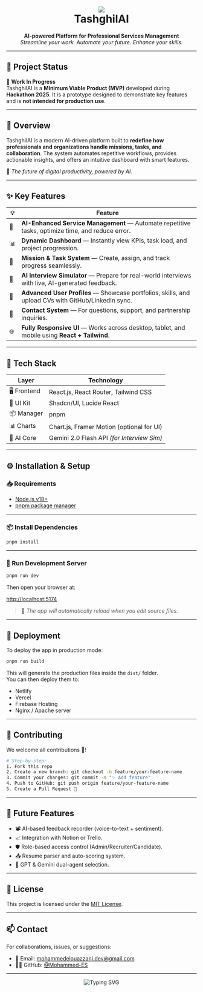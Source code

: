 
<h1 align="center">
  <img src="https://img.shields.io/badge/TashghilAI-Prototype-blueviolet?style=for-the-badge&logo=github" />
  <br/>
 TashghilAI
</h1>

<p align="center">
  <b>AI-powered Platform for Professional Services Management</b><br/>
  <i>Streamline your work. Automate your future. Enhance your skills.</i>
</p>

---

## 📌 Project Status

🚧 **Work In Progress**  
TashghilAI is a <strong>Minimum Viable Product (MVP)</strong> developed during **Hackathon 2025**. It is a prototype designed to demonstrate key features and is **not intended for production use**.

---

## 🎯 Overview

TashghilAI is a modern AI-driven platform built to **redefine how professionals and organizations handle missions, tasks, and collaboration**. The system automates repetitive workflows, provides actionable insights, and offers an intuitive dashboard with smart features.

🎥 _The future of digital productivity, powered by AI._

---

## ✨ Key Features

| 💡 | Feature |
|----|---------|
| 🤖 | **AI-Enhanced Service Management** — Automate repetitive tasks, optimize time, and reduce error. |
| 📊 | **Dynamic Dashboard** — Instantly view KPIs, task load, and project progression. |
| 🧩 | **Mission & Task System** — Create, assign, and track progress seamlessly. |
| 🧠 | **AI Interview Simulator** — Prepare for real-world interviews with live, AI-generated feedback. |
| 🧾 | **Advanced User Profiles** — Showcase portfolios, skills, and upload CVs with GitHub/LinkedIn sync. |
| 💬 | **Contact System** — For questions, support, and partnership inquiries. |
| 🌐 | **Fully Responsive UI** — Works across desktop, tablet, and mobile using **React + Tailwind**. |

---

## 🧰 Tech Stack

| Layer       | Technology                                |
|-------------|--------------------------------------------|
| 🖥️ Frontend | React.js, React Router, Tailwind CSS        |
| 🧩 UI Kit    | Shadcn/UI, Lucide React                    |
| 📦 Manager  | pnpm                                       |
| 📊 Charts   | Chart.js, Framer Motion (optional for UI)  |
| 🧠 AI Core  | Gemini 2.0 Flash API *(for Interview Sim)*  |

---

## ⚙️ Installation & Setup

### 📥 Requirements

- [Node.js v18+](https://nodejs.org/)
- [pnpm package manager](https://pnpm.io/installation)

---

### 📦 Install Dependencies

```bash
pnpm install
```

---

### 🔧 Run Development Server

```bash
pnpm run dev
```

Then open your browser at:

[http://localhost:5174](http://localhost:5174)

> 🧠 _The app will automatically reload when you edit source files._

---

## 🚀 Deployment

To deploy the app in production mode:

```bash
pnpm run build
```

This will generate the production files inside the `dist/` folder.  
You can then deploy them to:

- Netlify
- Vercel
- Firebase Hosting
- Nginx / Apache server


---

## 🤝 Contributing

We welcome all contributions 💙!

```bash
# Step-by-step:
1. Fork this repo
2. Create a new branch: git checkout -b feature/your-feature-name
3. Commit your changes: git commit -m "✨ Add feature"
4. Push to GitHub: git push origin feature/your-feature-name
5. Create a Pull Request 🚀
```

---

## 🧪 Future Features

- 📽️ AI-based feedback recorder (voice-to-text + sentiment).
- 📈 Integration with Notion or Trello.
- 🛡️ Role-based access control (Admin/Recruiter/Candidate).
- 📤 Resume parser and auto-scoring system.
- 🔄 GPT & Gemini dual-agent selection.

---

## 📄 License

This project is licensed under the [MIT License](LICENSE).

---

## 📫 Contact

For collaborations, issues, or suggestions:

- 📧 Email: [mohammedelouazzani.dev@gmail.com](mailto:mohammedelouazzani.dev@gmail.com)
- 🧑‍💻 GitHub: [@Mohammed-ES](https://github.com/Mohammed-ES)

---

<p align="center">
  <img src="https://readme-typing-svg.demolab.com?font=Fira+Code&size=22&pause=1000&color=00BFFF&width=435&lines=Empower+your+future+with+AI.;Automate.+Simulate.+Grow.;TashghilAI+is+just+the+start." alt="Typing SVG" />
</p>

